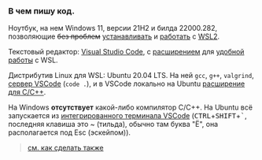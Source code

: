 ### В чем пишу код.

Ноутбук, на нем Windows 11, версии 21H2 и билда 22000.282, позволяющие ~~без проблем~~ [устанавливать](https://docs.microsoft.com/en-us/windows/wsl/install) и [работать](https://code.visualstudio.com/docs/remote/wsl) с [WSL2](https://docs.microsoft.com/en-us/windows/wsl/about).
  
Текстовый редактор: [Visual Studio Code](https://code.visualstudio.com/), с [расширением](https://marketplace.visualstudio.com/items?itemName=ms-vscode-remote.remote-wsl) для [удобной работы](https://code.visualstudio.com/docs/remote/wsl-tutorial) с WSL.

Дистрибутив Linux для WSL: Ubuntu 20.04 LTS. На ней `gcc`, `g++`, `valgrind`, [сервер VSCode](https://code.visualstudio.com/docs/remote/wsl-tutorial#_run-in-wsl) (`code .`), и в VSCode локально на Ubuntu [расширение для C/C++](https://marketplace.visualstudio.com/items?itemName=ms-vscode.cpptools).

На Windows **отсутствует** какой-либо компилятор C/C++. На Ubuntu всё запускается из [интегрированного терминала VSCode](https://code.visualstudio.com/docs/editor/integrated-terminal) (<kbd>CTRL</kbd>+<kbd>SHIFT</kbd>+<kbd>`</kbd>, последняя клавиша это ~ (тильда), обычно там буква "Ё", она располагается под Esc (эскейпом)).

> [см. как сделать также](my-stack-guide.md)